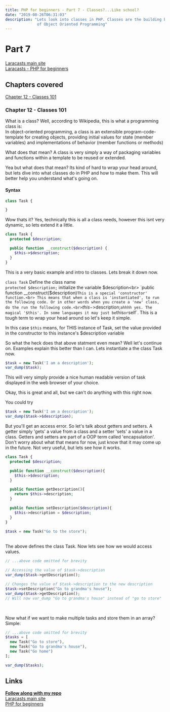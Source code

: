 ```yaml
---
title: PHP for beginners - Part 7 - Classes?...Like school?
date: "2019-08-26T06:31:03"
description: "Lets look into classes in PHP. Classes are the building blocks
              of Object Oriented Programming"
---
```


# Part 7

[Laracasts main site](https://laracasts.com)<br>
[Laracasts - PHP for beginners](https://laracasts.com/series/php-for-beginners)

## Chapters covered

[Chapter 12 - Classes 101](https://laracasts.com/series/php-for-beginners/episodes/12)

### Chapter 12 - Classes 101

What is a class? Well, according to Wikipedia, this is what a programming class is:<br>
In object-oriented programming, a class is an extensible program-code-template for creating objects, providing initial values for state (member variables) and implementations of behavior (member functions or methods)

What does that mean? A class is very simply a way of packaging variables and functions
within a template to be reused or extended.

Yea but what does that mean? Its kind of hard to wrap your head around, but lets
dive into what classes do in PHP and how to make them. This will better help you
understand what's going on.

#### Syntax

```php
class Task {

}
```

Wow thats it? Yes, technically this is all a class needs, however this isnt very
dynamic, so lets extend it a little.


```php
class Task {
  protected $description;

  public function __construct($description) {
    $this->$description;
  }
}
```

This is a very basic example and intro to classes.
Lets break it down now.

`class Task` Define the class name<br>
`protected $description;` initialize the variable $description<br>
`public function __construct($description)` This is a special 'constructor' function.<br>
This means that when a class is 'instantiated', to run the following code. Or in other
words when you create a 'new' class, do the run the following code.<br>
`$this->$description;` ahhhh yes. The magical '$this'. In some languages it may just
be `this` or `self`. This is a tough term to wrap your head around so let's keep it simple.<br>

In this case `$this` means, for THIS instance of Task, set the value provided in the constructor to
this instance's $description variable<br>

So what the heck does that above statment even mean? Well let's continue on. Examples
explain this better than I can. Lets instantiate a the class Task now.

```php
$task = new Task('I am a description');
var_dump($task);
```

This will very simply provide a nice human readable version of task displayed in
the web browser of your choice.

Okay, this is great and all, but we can't do anything with this right now.

You could try

```php
$task = new Task('I am a description');
var_dump($task->$description);
```

But you'll get an access error. So let's talk about getters and setters.
A getter simply 'gets' a value from a class and a setter 'sets' a value in a class.
Getters and setters are part of a OOP term called 'encapsulation'. Don't worry about
what that means for now, just know that it may come up in the future.
Not very useful, but lets see how it works.

```php
class Task {
  protected $description;

  public function __construct($description){
    $this->$description;
  }

  public function getDescription(){
    return $this->description;
  }

  public function setDescription($description){
    $this->description = $description;
  }
}

$task = new Task("Go to the store");
```
<br>
The above defines the class Task. Now lets see how we would access values.

```php
// ...above code omitted for brevity

// Accessing the value of $task->description
var_dump($task->getDescription();

// Changes the value of $task->description to the new description
$task->setDescription("Go to grandma's house");
var_dump($task->getDescription();
// Will now var_dump "Go to grandma's house" instead of "go to store"
```
<br>

Now what if we want to make multiple tasks and store them in an array?
Simple:

```php
// ...above code omitted for brevity
$tasks = [
  new Task("Go to store"),
  new Task("Go to grandma's house"),
  new Task("Go home")
];

var_dump($tasks);
```

## Links

<strong>[Follow along with my repo](https://github.com/ParamagicDev/php-for-beginners)<br></strong>
[Laracasts main site](https://laracasts.com)<br>
[PHP for beginners](https://laracasts.com/series/php-for-beginners)<br>
